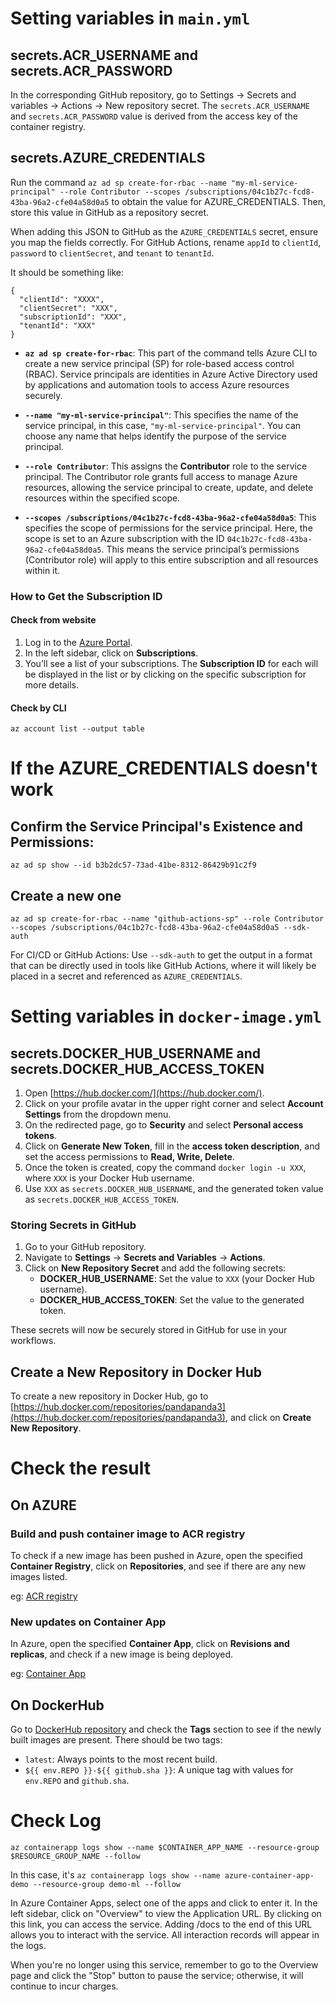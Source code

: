# Setting variables in `main.yml`

## secrets.ACR_USERNAME and secrets.ACR_PASSWORD
In the corresponding GitHub repository, go to Settings → Secrets and variables → Actions → New repository secret.
The `secrets.ACR_USERNAME` and `secrets.ACR_PASSWORD` value is derived from the access key of the container registry. 

## secrets.AZURE_CREDENTIALS
Run the command `az ad sp create-for-rbac --name "my-ml-service-principal" --role Contributor --scopes /subscriptions/04c1b27c-fcd8-43ba-96a2-cfe04a58d0a5` to obtain the value for AZURE_CREDENTIALS. Then, store this value in GitHub as a repository secret. 

When adding this JSON to GitHub as the `AZURE_CREDENTIALS` secret, ensure you map the fields correctly. For GitHub Actions, rename `appId` to `clientId`, `password` to `clientSecret`, and `tenant` to `tenantId`.

It should be something like:
```
{
  "clientId": "XXXX",
  "clientSecret": "XXX",
  "subscriptionId": "XXX",
  "tenantId": "XXX"
}
```

- **`az ad sp create-for-rbac`**: This part of the command tells Azure CLI to create a new service principal (SP) for role-based access control (RBAC). Service principals are identities in Azure Active Directory used by applications and automation tools to access Azure resources securely.

- **`--name "my-ml-service-principal"`**: This specifies the name of the service principal, in this case, `"my-ml-service-principal"`. You can choose any name that helps identify the purpose of the service principal.

- **`--role Contributor`**: This assigns the **Contributor** role to the service principal. The Contributor role grants full access to manage Azure resources, allowing the service principal to create, update, and delete resources within the specified scope.

- **`--scopes /subscriptions/04c1b27c-fcd8-43ba-96a2-cfe04a58d0a5`**: This specifies the scope of permissions for the service principal. Here, the scope is set to an Azure subscription with the ID `04c1b27c-fcd8-43ba-96a2-cfe04a58d0a5`. This means the service principal’s permissions (Contributor role) will apply to this entire subscription and all resources within it.
### How to Get the Subscription ID
#### Check from website
1. Log in to the [Azure Portal](https://portal.azure.com/).
2. In the left sidebar, click on **Subscriptions**.
3. You’ll see a list of your subscriptions. The **Subscription ID** for each will be displayed in the list or by clicking on the specific subscription for more details.
#### Check by CLI
```
az account list --output table
```
# If the AZURE_CREDENTIALS doesn't work
## Confirm the Service Principal's Existence and Permissions:
```az ad sp show --id b3b2dc57-73ad-41be-8312-86429b91c2f9```
## Create a new one
```
az ad sp create-for-rbac --name "github-actions-sp" --role Contributor --scopes /subscriptions/04c1b27c-fcd8-43ba-96a2-cfe04a58d0a5 --sdk-auth
```
For CI/CD or GitHub Actions: Use `--sdk-auth` to get the output in a format that can be directly used in tools like GitHub Actions, where it will likely be placed in a secret and referenced as `AZURE_CREDENTIALS`.

# Setting variables in `docker-image.yml`
## secrets.DOCKER_HUB_USERNAME and secrets.DOCKER_HUB_ACCESS_TOKEN

1. Open [https://hub.docker.com/](https://hub.docker.com/).
2. Click on your profile avatar in the upper right corner and select **Account Settings** from the dropdown menu.
3. On the redirected page, go to **Security** and select **Personal access tokens**.
4. Click on **Generate New Token**, fill in the **access token description**, and set the access permissions to **Read, Write, Delete**.
5. Once the token is created, copy the command `docker login -u XXX`, where `XXX` is your Docker Hub username.
6. Use `XXX` as `secrets.DOCKER_HUB_USERNAME`, and the generated token value as `secrets.DOCKER_HUB_ACCESS_TOKEN`.

### Storing Secrets in GitHub

1. Go to your GitHub repository.
2. Navigate to **Settings** → **Secrets and Variables** → **Actions**.
3. Click on **New Repository Secret** and add the following secrets:
   - **DOCKER_HUB_USERNAME**: Set the value to `XXX` (your Docker Hub username).
   - **DOCKER_HUB_ACCESS_TOKEN**: Set the value to the generated token.

These secrets will now be securely stored in GitHub for use in your workflows.

## Create a New Repository in Docker Hub

To create a new repository in Docker Hub, go to [https://hub.docker.com/repositories/pandapanda3](https://hub.docker.com/repositories/pandapanda3), and click on **Create New Repository**.

# Check the result
## On AZURE
### Build and push container image to ACR registry
To check if a new image has been pushed in Azure, open the specified **Container Registry**, click on **Repositories**, and see if there are any new images listed.

eg: [ACR registry](https://portal.azure.com/#view/Microsoft_Azure_ContainerRegistries/RepositoryBlade/id/%2Fsubscriptions%2F04c1b27c-fcd8-43ba-96a2-cfe04a58d0a5%2FresourceGroups%2Fdemo-ml%2Fproviders%2FMicrosoft.ContainerRegistry%2Fregistries%2Fdemoalfredo/repository/pandapanda3%2Fhuggingface-azure-acr)
### New updates on Container App
In Azure, open the specified **Container App**, click on **Revisions and replicas**, and check if a new image is being deployed.

eg: [Container App](https://portal.azure.com/#@peggypandayeah.onmicrosoft.com/resource/subscriptions/04c1b27c-fcd8-43ba-96a2-cfe04a58d0a5/resourceGroups/demo-ml/providers/Microsoft.App/containerApps/azure-container-app-demo/revisionManagement)
## On DockerHub

Go to [DockerHub repository](https://hub.docker.com/repository/docker/pandapanda3/huggingface-azure-acr/general) and check the **Tags** section to see if the newly built images are present. There should be two tags:
- `latest`: Always points to the most recent build.
- `${{ env.REPO }}-${{ github.sha }}`: A unique tag with values for `env.REPO` and `github.sha`.

# Check Log
```
az containerapp logs show --name $CONTAINER_APP_NAME --resource-group $RESOURCE_GROUP_NAME --follow
```
In this case, it's `az containerapp logs show --name azure-container-app-demo --resource-group demo-ml --follow`

In Azure Container Apps, select one of the apps and click to enter it. In the left sidebar, click on "Overview" to view the Application URL. By clicking on this link, you can access the service. Adding /docs to the end of this URL allows you to interact with the service. All interaction records will appear in the logs.

When you're no longer using this service, remember to go to the Overview page and click the "Stop" button to pause the service; otherwise, it will continue to incur charges.